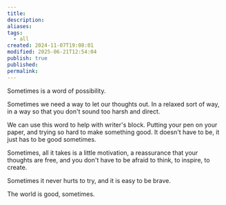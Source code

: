 ```yaml
---
title: 
description: 
aliases: 
tags:
  - all
created: 2024-11-07T19:08:01
modified: 2025-06-21T12:54:04
publish: true
published: 
permalink: 
---
```


Sometimes is a word of possibility.

Sometimes we need a way to let our thoughts out. In a relaxed sort of way, in a way so that you don't sound too harsh and direct.

We can use this word to help with writer's block. Putting your pen on your paper, and trying so hard to make something good. It doesn't have to be, it just has to be good sometimes.

Sometimes, all it takes is a little motivation, a reassurance that your thoughts are free, and you don't have to be afraid to think, to inspire, to create.

Sometimes it never hurts to try, and it is easy to be brave.

The world is good, sometimes.
